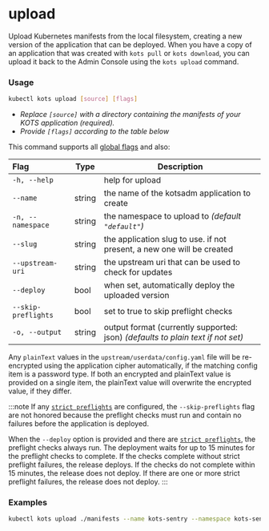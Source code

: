 # upload

Upload Kubernetes manifests from the local filesystem, creating a new version of the application that can be deployed.
When you have a copy of an application that was created with `kots pull` or `kots download`, you can upload it back to the Admin Console using the `kots upload` command.

### Usage
```bash
kubectl kots upload [source] [flags]
```
* _Replace `[source]` with a directory containing the manifests of your KOTS application (required)._
* _Provide `[flags]` according to the table below_

This command supports all [global flags](kots-cli-global-flags) and also:


| Flag                 | Type | Description |
|:----------------------|------|-------------|
| `-h, --help`  |       |       help for upload |
| `--name`| string |          the name of the kotsadm application to create |
| `-n, --namespace`| string |     the namespace to upload to _(default `"default"`)_ |
| `--slug`| string |          the application slug to use. if not present, a new one will be created |
| `--upstream-uri`| string |  the upstream uri that can be used to check for updates |
| `--deploy`| bool |  when set, automatically deploy the uploaded version |
| `--skip-preflights`| bool |  set to true to skip preflight checks |
| `-o, --output` | string | output format (currently supported: json) _(defaults to plain text if not set)_ |


Any `plainText` values in the `upstream/userdata/config.yaml` file will be re-encrypted using the application cipher automatically, if the matching config item is a password type.
If both an encrypted and plainText value is provided on a single item, the plainText value will overwrite the encrypted value, if they differ.

:::note
If any [`strict preflights`](../docs/vendor/preflight-support-bundle-creating.md) are configured, the `--skip-preflights` flag are not honored because the preflight checks must run and contain no failures before the application is deployed. 

When the `--deploy` option is provided and there are [`strict preflights`](../docs/vendor/preflight-support-bundle-creating.md), the preflight checks always run. The deployment waits for up to 15 minutes for the preflight checks to complete. If the checks complete without strict preflight failures, the release deploys. If the checks do not complete within 15 minutes, the release does not deploy. If there are one or more strict preflight failures, the release does not deploy.
:::

### Examples

```bash
kubectl kots upload ./manifests --name kots-sentry --namespace kots-sentry --slug kots-sentry --upstream-uri kots-sentry/unstable
```
